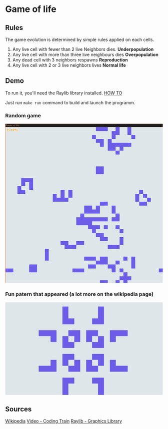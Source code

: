 # Game of life


## Rules
The game evolution is determined by simple rules applied on each cells. 
1. Any live cell with fewer than 2 live Neighbors dies. **Underpopulation**
2. Any live cell with more than three live neighbours dies **Overpopulation**
3. Any dead cell with 3 neighbors respawns **Reproduction**
4. Any live cell with 2 or 3 live neighbors lives **Normal life**

## Demo
To run it, you'll need the Raylib library installed. [HOW TO](https://github.com/raysan5/raylib/wiki/Working-on-GNU-Linux)

Just run ```make run``` command to build and launch the programm.

### Random game
![](docs/random_game.gif)

### Fun patern that appeared (a lot more on the wikipedia page)
![](docs/cool_life.gif)


## Sources
[Wikipedia](https://en.wikipedia.org/wiki/Conway%27s_Game_of_Life)
[Video - Coding Train](https://www.youtube.com/watch?v=FWSR_7kZuYg)
[Raylib - Graphics Library](www.raylib.com)









